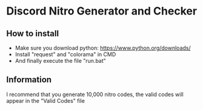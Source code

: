 # Discord Nitro Generator and Checker

## How to install
- Make sure you download python: https://www.python.org/downloads/
- Install "request" and "colorama" in CMD
- And finally execute the file "run.bat"

## Information
I recommend that you generate 10,000 nitro codes, the valid codes will appear in the "Valid Codes" file
